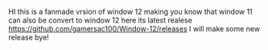 HI this is a fanmade vrsion of window 12 making you know that window 11 can also be convert to window 12 here its latest realese https://github.com/gamersac100/Window-12/releases I will make some new release bye!
